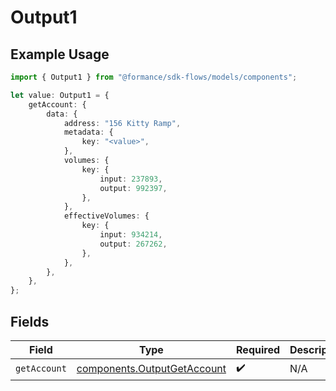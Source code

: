 # Output1

## Example Usage

```typescript
import { Output1 } from "@formance/sdk-flows/models/components";

let value: Output1 = {
    getAccount: {
        data: {
            address: "156 Kitty Ramp",
            metadata: {
                key: "<value>",
            },
            volumes: {
                key: {
                    input: 237893,
                    output: 992397,
                },
            },
            effectiveVolumes: {
                key: {
                    input: 934214,
                    output: 267262,
                },
            },
        },
    },
};
```

## Fields

| Field                                                                      | Type                                                                       | Required                                                                   | Description                                                                |
| -------------------------------------------------------------------------- | -------------------------------------------------------------------------- | -------------------------------------------------------------------------- | -------------------------------------------------------------------------- |
| `getAccount`                                                               | [components.OutputGetAccount](../../models/components/outputgetaccount.md) | :heavy_check_mark:                                                         | N/A                                                                        |